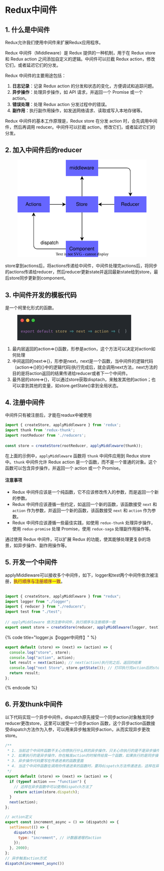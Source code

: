# Redux中间件

## 1. 什么是中间件

Redux允许我们使用中间件来扩展Redux应用程序。

Redux 中间件（Middleware）是 Redux 提供的一种机制，用于在 Redux store 和 Redux action 之间添加自定义的逻辑。中间件可以拦截 Redux action，修改它们，或者延迟它们的分发。

Redux 中间件的主要用途包括：

1. **日志记录**：记录 Redux action 的分发和状态的变化，方便调试和追踪问题。
2. **异步操作**：处理异步操作，如 API 请求，并返回一个 Promise 或一个 action。
3. **错误处理**：处理 Redux action 分发过程中的错误。
4. **副作用**：执行副作用操作，如发送网络请求、读取或写入本地存储等。

Redux 中间件的基本工作原理是，Redux store 在分发 action 时，会先调用中间件，然后再调用 reducer。中间件可以拦截 action，修改它们，或者延迟它们的分发。

## 2. 加入中间件后的reducer

<figure><img src="../../../.gitbook/assets/redux加入了中间件后工作流 (1).svg" alt=""><figcaption></figcaption></figure>

store拿到actions后，将actions传递给中间件，中间件处理完actions后，将同步的actions传递给reducer，然后reducer更新state并返回最新state给到store，最后store同步更新到component。

## **3. 中间件开发的模板代码**

是一个柯里化形式的函数。

<div align="left">

<figure><img src="../../../.gitbook/assets/截屏2024-09-17 09.39.22.png" alt="" width="373"><figcaption></figcaption></figure>

</div>

1. 最内层返回的action=>{}函数，形参是action，这个方法可以决定对action如何处理
2. 中间返回的next=>{}，形参是next，next是一个函数，当中间件的逻辑代码（action=>{}的{}中的逻辑代码)执行完成后，就会调用next方法，next方法的目的是将action返回的结果传递给reducer或者下一个中间件。
3. 最外层的store=>{}，可以通过store获取disptach，来触发其他的action；也可以拿到其他的变量，如store.getState()拿到全局状态。

## 4. 注册中间件

中间件只有被注册后，才能在readux中被使用

```javascript
import { createStore, applyMiddleware } from 'redux';
import thunk from 'redux-thunk';
import rootReducer from './reducers';

const store = createStore(rootReducer, applyMiddleware(thunk));
```

在上面的示例中，`applyMiddleware` 函数将 `thunk` 中间件应用到 Redux store 中。`thunk` 中间件允许 Redux action 是一个函数，而不是一个普通的对象。这个函数可以包含异步操作，并返回一个 action 或一个 Promise。

#### 注意事项

* Redux 中间件应该是一个纯函数，它不应该修改传入的参数，而是返回一个新的参数。
* Redux 中间件应该遵循一些约定，如返回一个新的函数，该函数接受 `next` 和 `action` 作为参数，并返回一个新的函数，该函数接受 `next` 和 `action` 作为参数。
* Redux 中间件应该遵循一些最佳实践，如使用 `redux-thunk` 处理异步操作，使用 `redux-promise` 处理 Promise，使用 `redux-saga` 处理副作用操作等。

通过使用 Redux 中间件，可以扩展 Redux 的功能，使其能够处理更复杂的场景，如异步操作、副作用操作等。

## 5. 开发一个中间件

applyMiddleware可以接收多个中间件，如下，logger和test两个中间件依次被注册，<mark style="color:purple;">执行顺序与注册顺序一致</mark>。

```javascript

import { createStore, applyMiddleware } from "redux";
import logger from "./logger";
import { reducer } from "./reducers";
import test from "./test";

// applyMiddleware 依次注册中间件，执行顺序与注册顺序一致
export const store = createStore(reducer, applyMiddleware(logger, test));
```

{% code title="logger.js【logger中间件】" %}
```javascript
export default (store) => (next) => (action) => {
  console.log("store", store);
  console.log("action", action);
  let result = next(action); // next(action)执行完之后，返回的结果
  console.log("next Store", store.getState()); // 打印执行完action后的store
  return result;
};
```
{% endcode %}

## 6. 开发thunk中间件

以下代码实现一个异步中间件。dispatch原先接受一个同步action对象触发同步reducer更改store，这里可以接受一个异步action 函数，这个异步action函数接受dispatch方法作为入参，可以用来异步触发同步action，从而实现异步更改store。

```javascript
/**
 * 1. 当前这个中间件函数不关心你想执行什么样的异步操作，只关心你执行的是不是异步操作
 * 2. 如果执行的是异步操作，你在触发action的时候传给我一个函数，如果执行的是同步操作，就传action对象
 * 3. 异步操作代码要写在传递进来的函数里面
 * 4. 当这个中间件函数在调用你传递进来的函数时，要将dispatch方法传递进去，这样在异步action函数中可以去dispatch新的action，从而更改redcuer
 */
export default (store) => (next) => (action) => {
  if (typeof action === "function") {
    // 这样在异步函数中可以使用dispatch方法了
    return action(store.dispatch);
  }
  next(action);
};
```

```javascript
// action定义
export const increment_async = () => (dispatch) => {
  setTimeout(() => {
    dispatch({
      type: "increment", // 计数器递增的action
    });
  }, 2000);
};
// 异步触发action方式
dispatch(increment_async())
```
